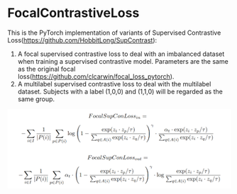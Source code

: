 # FocalContrastiveLoss

This is the PyTorch implementation of variants of Supervised Contrastive Loss(https://github.com/HobbitLong/SupContrast):
1. A focal supervised contrastive loss to deal with an imbalanced dataset when training a supervised contrastive model. Parameters are the same as the original focal loss(https://github.com/clcarwin/focal_loss_pytorch).
2. A multilabel supervised contrastive loss to deal with the multilabel dataset. Subjects with a label (1,0,0) and (1,1,0) will be regarded as the same group.
   
![Screenshot](math.png)


